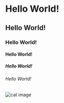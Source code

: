 # Hello World!
## Hello World!
### Hello World!
#### Hello World!
##### Hello World!
###### Hello World!
![cat image](https://octodex.github.com/images/yaktocat.png)
